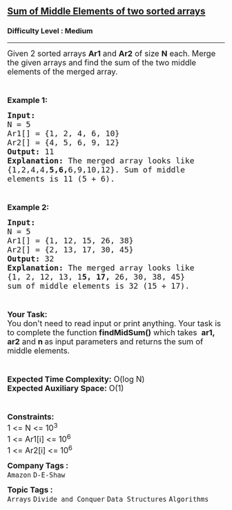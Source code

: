 <h2><a href="https://practice.geeksforgeeks.org/problems/sum-of-middle-elements-of-two-sorted-arrays2305/1?page=2&sprint=a663236c31453b969852f9ea22507634&sortBy=difficulty">Sum of Middle Elements of two sorted arrays</a></h2><h3>Difficulty Level : Medium</h3><hr><div class="problems_problem_content__Xm_eO"><p><span style="font-size:18px">Given 2 sorted arrays <strong>Ar1</strong> and <strong>Ar2</strong> of size <strong>N</strong> each. Merge the given arrays and find the sum of the two middle elements&nbsp;of the merged array.</span></p>

<p>&nbsp;</p>

<p><span style="font-size:18px"><strong>Example 1:</strong></span></p>

<pre><span style="font-size:18px"><strong>Input:
</strong>N = 5
Ar1[] = {1, 2, 4, 6, 10}
Ar2[] = {4, 5, 6, 9, 12}
<strong>Output:</strong> 11
<strong>Explanation:</strong> The merged array looks like
{1,2,4,4,<strong>5,6,</strong>6,9,10,12}. Sum of middle
elements is 11 (5 + 6).
</span></pre>

<p>&nbsp;</p>

<p><span style="font-size:18px"><strong>Example 2:</strong></span></p>

<pre><span style="font-size:18px"><strong>Input:
</strong>N = 5
Ar1[] = {1, 12, 15, 26, 38}
Ar2[] = {2, 13, 17, 30, 45}
<strong>Output:</strong> 32
<strong>Explanation:</strong>&nbsp;The merged array looks like
{1, 2, 12, 13, 1<strong>5, 17,</strong> 26, 30, 38, 45} 
sum of middle elements is 32 (15 + 17).</span></pre>

<p>&nbsp;</p>

<p><span style="font-size:18px"><strong>Your Task:</strong><br>
You don't need to read input or print anything. Your task is to complete the function&nbsp;<strong>findMidSum()</strong>&nbsp;which takes&nbsp;&nbsp;<strong>ar1, ar2</strong>&nbsp;and&nbsp;<strong>n&nbsp;</strong>as input parameters and returns the sum of middle elements.&nbsp;</span></p>

<p>&nbsp;</p>

<p><span style="font-size:18px"><strong>Expected Time Complexity:</strong>&nbsp;O(log N)<br>
<strong>Expected Auxiliary Space:</strong>&nbsp;O(1)</span></p>

<p>&nbsp;</p>

<p><span style="font-size:18px"><strong>Constraints:</strong><br>
1 &lt;= N &lt;= 10<sup>3</sup><br>
1 &lt;= Ar1[i] &lt;= 10<sup>6</sup><br>
1 &lt;= Ar2[i] &lt;= 10<sup>6</sup></span></p>
</div><p><span style=font-size:18px><strong>Company Tags : </strong><br><code>Amazon</code>&nbsp;<code>D-E-Shaw</code>&nbsp;<br><p><span style=font-size:18px><strong>Topic Tags : </strong><br><code>Arrays</code>&nbsp;<code>Divide and Conquer</code>&nbsp;<code>Data Structures</code>&nbsp;<code>Algorithms</code>&nbsp;